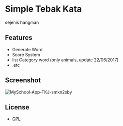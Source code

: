 # Simple Tebak Kata
sejenis hangman

## Features

- Generate Word
- Score System
- list Category word (only animals, update 22/06/2017)
- .etc

## Screenshot

![MySchool-App-TKJ-smkn2sby](https://github.com/rokhimn/App-SimpleTebakKata/blob/master/ss/ss.jpg?raw=true)


## License

* [GPL](http://opensource.org/licenses/GPL-3.0)


